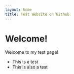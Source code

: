 ```yaml
---
layout: home
title: Test Website on Github
---
```


# Welcome!
Welcome to my test page!

- This is a test
- This is also a test
